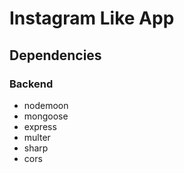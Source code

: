 # Instagram Like App

## Dependencies
### Backend
- nodemoon
- mongoose
- express
- multer
- sharp
- cors